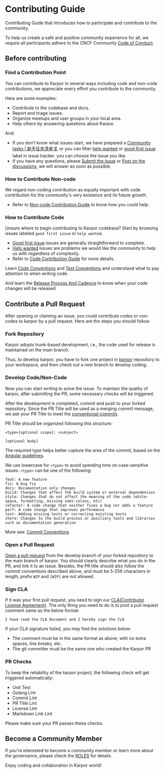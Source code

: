 # Contributing Guide

Contributing Guide that introduces how to participate and contribute to the community.

To help us create a safe and positive community experience for all, we require all participants adhere to the CNCF Community [Code of Conduct](https://github.com/cncf/foundation/blob/main/code-of-conduct.md).

## Before contributing


### Find a Contribution Point

You can contribute to Karpor in several ways including code and non-code contributions,
we appreciate every effort you contribute to the community. 

Here are some examples:

* Contribute to the codebase and docs.
* Report and triage issues.
* Organize meetups and user groups in your local area.
* Help others by answering questions about Karpor.

And:

- If you don’t know what issues start, we have prepared a [Community tasks | 新手任务清单 🎖︎](https://github.com/KusionStack/karpor/issues/463), or you can filter [help wanted](https://github.com/KusionStack/karpor/issues?q=is%3Aopen+is%3Aissue+label%3A%22help+wanted%22) or [good first issue](https://github.com/KusionStack/karpor/issues?q=is%3Aopen+is%3Aissue++label%3A%22good+first+issue%22) label in issue tracker. you can choose the issue you like.
- If you have any questions, please [Submit the Issue](https://github.com/KusionStack/karpor/issues/new/choose) or [Post on the discussions](https://github.com/KusionStack/karpor/discussions/new/choose), we will answer as soon as possible.

### How to Contribute Non-code

We regard non-coding contribution as equally important with code contribution for the community's very existence and its future growth.

- Refer to [Non-code Contribution Guide](./non-code-contribute) to know how you could help.

### How to Contribute Code

Unsure where to begin contributing to Karpor codebase? Start by browsing issues labeled `good first issue` or `help wanted`.

- [Good first issue](https://github.com/KusionStack/karpor/labels/good%20first%20issue) issues are generally straightforward to complete.
- [Help wanted](https://github.com/KusionStack/karpor/labels/help%20wanted) issues are problems we would like the community to help us with regardless of complexity.
- Refer to [Code Contribution Guide](./code-contribute) for more details.

Learn [Code Conventions](../conventions/code-conventions) and [Test Conventions](../conventions/test-conventions) and understand what to pay attention to when writing code. 

And learn the [Release Process And Cadence](../conventions/release-process) to know when your code changes will be released.

## Contribute a Pull Request

After opening or claiming an issue, you could contribute codes or non-codes to karpor by a pull request. Here are the steps you should follow:

### Fork Repository

Karpor adopts trunk-based development, i.e., the code used for release is maintained on the main branch.

Thus, to develop karpor, you have to fork one project in [karpor](https://github.com/KusionStack/karpor) repository to your workspace, and then check out a new branch to develop coding.

### Develop Code/Non-Code

Now you can start writing to solve the issue. To maintain the quality of karpor, after submitting the PR, some necessary checks will be triggered.

After the development is completed, commit and push to your forked repository. Since the PR Title will be used as a merging commit message, we ask your PR Title to meet the [conventional-commits](https://www.conventionalcommits.org/en/v1.0.0/).

PR Title should be organized following this structure:
```
<type>[optional scope]: <subject>

[optional body]
```

The required type helps better capture the area of the commit, based on the [Angular guidelines](https://github.com/angular/angular/blob/22b96b9/CONTRIBUTING.md#-commit-message-guidelines).

We use lowercase for `<type>` to avoid spending time on case-sensitive issues. `<type>` can be one of the following:
```
feat: A new feature
fix: A bug fix
docs: Documentation only changes
build: Changes that affect the build system or external dependencies
style: Changes that do not affect the meaning of the code (white-space, formatting, missing semi-colons, etc)
refactor: A code change that neither fixes a bug nor adds a feature
perf: A code change that improves performance
test: Adding missing tests or correcting existing tests
chore: Changes to the build process or auxiliary tools and libraries such as documentation generation
```

More see: [Commit Conventions](../2-conventions/4-commit-conventions.md)

### Open a Pull Request

[Open a pull request](https://github.com/KusionStack/karpor/pulls) from the develop branch of your forked repository to the main branch of karpor. You should clearly describe what you do in the PR, and link it to an issue. Besides, the PR title should also follow the commit conventions described above, and must be 5-256 characters in length, prefix `WIP` and `[WIP]` are not allowed.

### Sign CLA

If it was your first pull request, you need to sign our [CLA(Contributor License Agreement)](https://github.com/KusionStack/.github/blob/main/CLA.md). The only thing you need to do is to post a pull request comment same as the below format:

`I have read the CLA Document and I hereby sign the CLA`

If your CLA signature failed, you may find the solutions below:

* The comment must be in the same format as above, with no extra spaces, line breaks, etc.
* The git committer must be the same one who created the Karpor PR

### PR Checks

To keep the reliability of the karpor project, the following check will get triggered automatically:

* Unit Test
* Golang Lint
* Commit Lint
* PR Title Lint
* License Lint
* Markdown Link Lint

Please make sure your PR passes these checks.

## Become a Community Member

If you're interested to become a community member or learn more about the governance, please check the [ROLES](https://github.com/KusionStack/community/blob/main/ROLES.md) for details.

Enjoy coding and collaboration in Karpor world!

